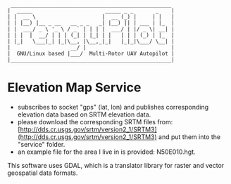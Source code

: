      ___________________________________________________
    |  _____                       _____ _ _       _    |
    | |  __ \                     |  __ (_) |     | |   |
    | | |__) |__ _ __   __ _ _   _| |__) || | ___ | |_  |
    | |  ___/ _ \ '_ \ / _` | | | |  ___/ | |/ _ \| __| |
    | | |  |  __/ | | | (_| | |_| | |   | | | (_) | |_  |
    | |_|   \___|_| |_|\__, |\__,_|_|   |_|_|\___/ \__| |
    |                   __/ |                           |
    |  GNU/Linux based |___/  Multi-Rotor UAV Autopilot |
    |___________________________________________________|


Elevation Map Service
=====================

- subscribes to socket "gps" (lat, lon) and publishes corresponding elevation data based on SRTM elevation data.
- please download the corresponding SRTM files from: [http://dds.cr.usgs.gov/srtm/version2_1/SRTM3](http://dds.cr.usgs.gov/srtm/version2_1/SRTM3) and put them into the "service" folder.
- an example file for the area I live in is provided: N50E010.hgt.

This software uses GDAL, which is a translator library for raster and vector geospatial data formats.
